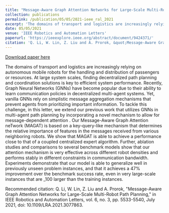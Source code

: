 ```yaml
---
title: "Message-Aware Graph Attention Networks for Large-Scale Multi-Robot Path Planning"
collection: publications
permalink: /publication/05/05/2021-ieee_ral_2021
excerpt: 'The domains of transport and logistics are increasingly relying on autonomous mobile robots for the handling and distribution of passengers or resources. At large system scales, finding decentralized path planning and coordination solutions is key to efficient system performance. Recently, Graph Neural Networks (GNNs) have become popular due to their ability to learn communication policies in decentralized multi-agent systems. Yet, vanilla GNNs rely on simplistic message aggregation mechanisms that prevent agents from prioritizing important information. To tackle this challenge, in this letter, we extend our previous work that utilizes GNNs in multi-agent path planning by incorporating a novel mechanism to allow for message-dependent attention . Our Message-Aware Graph Attention neTwork (MAGAT) is based on a key-query-like mechanism that determines the relative importance of features in the messages received from various neighboring robots. We show that MAGAT is able to achieve a performance close to that of a coupled centralized expert algorithm. Further, ablation studies and comparisons to several benchmark models show that our attention mechanism is very effective across different robot densities and performs stably in different constraints in communication bandwidth. Experiments demonstrate that our model is able to generalize well in previously unseen problem instances, and that it achieves a 47% improvement over the benchmark success rate, even in very large-scale instances that are _100 larger than the training instances.'
date: 05/05/2021
venue: 'IEEE Robotics and Automation Letters'
paperurl: 'https://ieeexplore.ieee.org/abstract/document/9424371/'
citation: 'Q. Li, W. Lin, Z. Liu and A. Prorok, &quot;Message-Aware Graph Attention Networks for Large-Scale Multi-Robot Path Planning,&quot; in IEEE Robotics and Automation Letters, vol. 6, no. 3, pp. 5533-5540, July 2021, doi: 10.1109/LRA.2021.3077863.'
---
```


<a href='https://ieeexplore.ieee.org/abstract/document/9424371/'>Download paper here</a>

The domains of transport and logistics are increasingly relying on autonomous mobile robots for the handling and distribution of passengers or resources. At large system scales, finding decentralized path planning and coordination solutions is key to efficient system performance. Recently, Graph Neural Networks (GNNs) have become popular due to their ability to learn communication policies in decentralized multi-agent systems. Yet, vanilla GNNs rely on simplistic message aggregation mechanisms that prevent agents from prioritizing important information. To tackle this challenge, in this letter, we extend our previous work that utilizes GNNs in multi-agent path planning by incorporating a novel mechanism to allow for message-dependent attention . Our Message-Aware Graph Attention neTwork (MAGAT) is based on a key-query-like mechanism that determines the relative importance of features in the messages received from various neighboring robots. We show that MAGAT is able to achieve a performance close to that of a coupled centralized expert algorithm. Further, ablation studies and comparisons to several benchmark models show that our attention mechanism is very effective across different robot densities and performs stably in different constraints in communication bandwidth. Experiments demonstrate that our model is able to generalize well in previously unseen problem instances, and that it achieves a 47% improvement over the benchmark success rate, even in very large-scale instances that are _100 larger than the training instances.

Recommended citation: Q. Li, W. Lin, Z. Liu and A. Prorok, "Message-Aware Graph Attention Networks for Large-Scale Multi-Robot Path Planning," in IEEE Robotics and Automation Letters, vol. 6, no. 3, pp. 5533-5540, July 2021, doi: 10.1109/LRA.2021.3077863.
